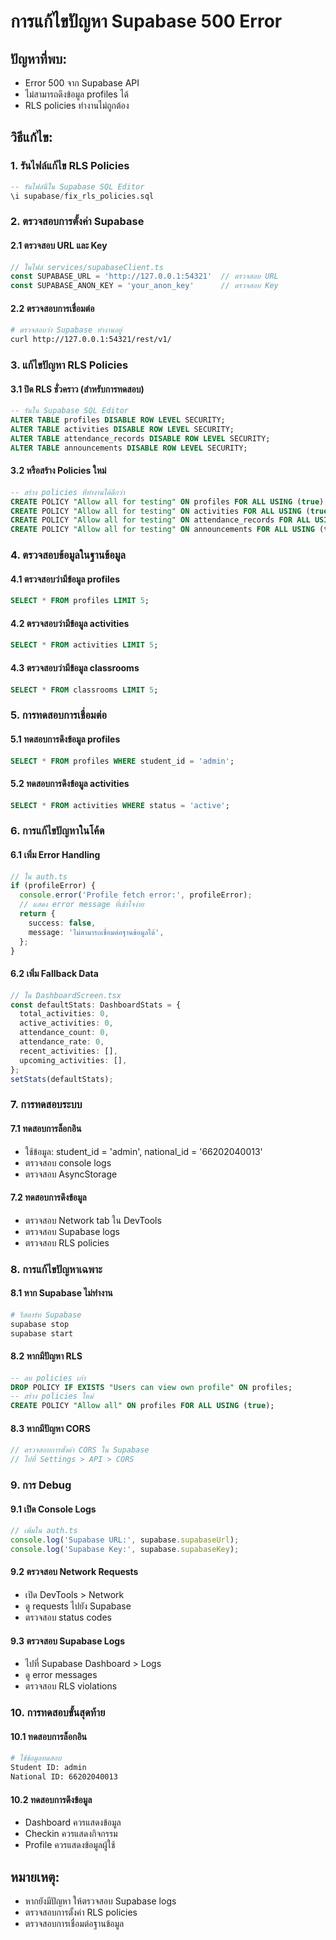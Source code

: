 # การแก้ไขปัญหา Supabase 500 Error

## ปัญหาที่พบ:
- Error 500 จาก Supabase API
- ไม่สามารถดึงข้อมูล profiles ได้
- RLS policies ทำงานไม่ถูกต้อง

## วิธีแก้ไข:

### 1. รันไฟล์แก้ไข RLS Policies
```sql
-- รันไฟล์นี้ใน Supabase SQL Editor
\i supabase/fix_rls_policies.sql
```

### 2. ตรวจสอบการตั้งค่า Supabase

#### 2.1 ตรวจสอบ URL และ Key
```typescript
// ในไฟล์ services/supabaseClient.ts
const SUPABASE_URL = 'http://127.0.0.1:54321'  // ตรวจสอบ URL
const SUPABASE_ANON_KEY = 'your_anon_key'      // ตรวจสอบ Key
```

#### 2.2 ตรวจสอบการเชื่อมต่อ
```bash
# ตรวจสอบว่า Supabase ทำงานอยู่
curl http://127.0.0.1:54321/rest/v1/
```

### 3. แก้ไขปัญหา RLS Policies

#### 3.1 ปิด RLS ชั่วคราว (สำหรับการทดสอบ)
```sql
-- รันใน Supabase SQL Editor
ALTER TABLE profiles DISABLE ROW LEVEL SECURITY;
ALTER TABLE activities DISABLE ROW LEVEL SECURITY;
ALTER TABLE attendance_records DISABLE ROW LEVEL SECURITY;
ALTER TABLE announcements DISABLE ROW LEVEL SECURITY;
```

#### 3.2 หรือสร้าง Policies ใหม่
```sql
-- สร้าง policies ที่ทำงานได้ดีกว่า
CREATE POLICY "Allow all for testing" ON profiles FOR ALL USING (true);
CREATE POLICY "Allow all for testing" ON activities FOR ALL USING (true);
CREATE POLICY "Allow all for testing" ON attendance_records FOR ALL USING (true);
CREATE POLICY "Allow all for testing" ON announcements FOR ALL USING (true);
```

### 4. ตรวจสอบข้อมูลในฐานข้อมูล

#### 4.1 ตรวจสอบว่ามีข้อมูล profiles
```sql
SELECT * FROM profiles LIMIT 5;
```

#### 4.2 ตรวจสอบว่ามีข้อมูล activities
```sql
SELECT * FROM activities LIMIT 5;
```

#### 4.3 ตรวจสอบว่ามีข้อมูล classrooms
```sql
SELECT * FROM classrooms LIMIT 5;
```

### 5. การทดสอบการเชื่อมต่อ

#### 5.1 ทดสอบการดึงข้อมูล profiles
```sql
SELECT * FROM profiles WHERE student_id = 'admin';
```

#### 5.2 ทดสอบการดึงข้อมูล activities
```sql
SELECT * FROM activities WHERE status = 'active';
```

### 6. การแก้ไขปัญหาในโค้ด

#### 6.1 เพิ่ม Error Handling
```typescript
// ใน auth.ts
if (profileError) {
  console.error('Profile fetch error:', profileError);
  // แสดง error message ที่เข้าใจง่าย
  return {
    success: false,
    message: 'ไม่สามารถเชื่อมต่อฐานข้อมูลได้',
  };
}
```

#### 6.2 เพิ่ม Fallback Data
```typescript
// ใน DashboardScreen.tsx
const defaultStats: DashboardStats = {
  total_activities: 0,
  active_activities: 0,
  attendance_count: 0,
  attendance_rate: 0,
  recent_activities: [],
  upcoming_activities: [],
};
setStats(defaultStats);
```

### 7. การทดสอบระบบ

#### 7.1 ทดสอบการล็อกอิน
- ใช้ข้อมูล: student_id = 'admin', national_id = '66202040013'
- ตรวจสอบ console logs
- ตรวจสอบ AsyncStorage

#### 7.2 ทดสอบการดึงข้อมูล
- ตรวจสอบ Network tab ใน DevTools
- ตรวจสอบ Supabase logs
- ตรวจสอบ RLS policies

### 8. การแก้ไขปัญหาเฉพาะ

#### 8.1 หาก Supabase ไม่ทำงาน
```bash
# รีสตาร์ท Supabase
supabase stop
supabase start
```

#### 8.2 หากมีปัญหา RLS
```sql
-- ลบ policies เก่า
DROP POLICY IF EXISTS "Users can view own profile" ON profiles;
-- สร้าง policies ใหม่
CREATE POLICY "Allow all" ON profiles FOR ALL USING (true);
```

#### 8.3 หากมีปัญหา CORS
```typescript
// ตรวจสอบการตั้งค่า CORS ใน Supabase
// ไปที่ Settings > API > CORS
```

### 9. การ Debug

#### 9.1 เปิด Console Logs
```typescript
// เพิ่มใน auth.ts
console.log('Supabase URL:', supabase.supabaseUrl);
console.log('Supabase Key:', supabase.supabaseKey);
```

#### 9.2 ตรวจสอบ Network Requests
- เปิด DevTools > Network
- ดู requests ไปยัง Supabase
- ตรวจสอบ status codes

#### 9.3 ตรวจสอบ Supabase Logs
- ไปที่ Supabase Dashboard > Logs
- ดู error messages
- ตรวจสอบ RLS violations

### 10. การทดสอบขั้นสุดท้าย

#### 10.1 ทดสอบการล็อกอิน
```bash
# ใช้ข้อมูลทดสอบ
Student ID: admin
National ID: 66202040013
```

#### 10.2 ทดสอบการดึงข้อมูล
- Dashboard ควรแสดงข้อมูล
- Checkin ควรแสดงกิจกรรม
- Profile ควรแสดงข้อมูลผู้ใช้

## หมายเหตุ:
- หากยังมีปัญหา ให้ตรวจสอบ Supabase logs
- ตรวจสอบการตั้งค่า RLS policies
- ตรวจสอบการเชื่อมต่อฐานข้อมูล



